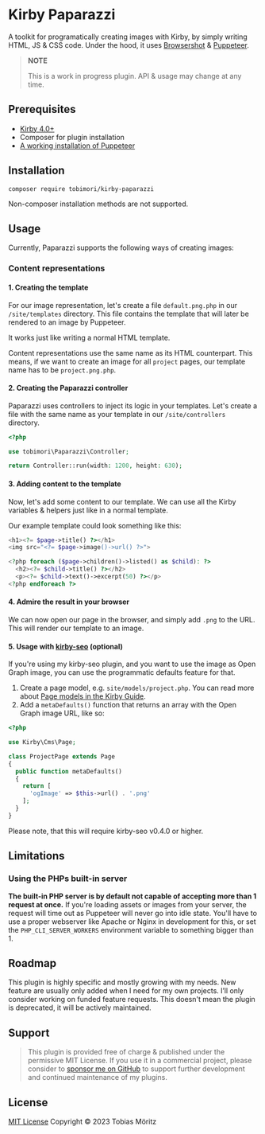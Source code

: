 # Kirby Paparazzi

A toolkit for programatically creating images with Kirby, by simply writing HTML, JS & CSS code. Under the hood, it uses [Browsershot](https://github.com/spatie/browsershot/) & [Puppeteer](https://github.com/puppeteer/puppeteer).

> **NOTE**
>
> This is a work in progress plugin. API & usage may change at any time.

## Prerequisites

- [Kirby 4.0+](https://getkirby.com/releases/4.0)
- Composer for plugin installation
- [A working installation of Puppeteer](https://spatie.be/docs/browsershot/v2/requirements)

## Installation

```
composer require tobimori/kirby-paparazzi
```

Non-composer installation methods are not supported.

## Usage

Currently, Paparazzi supports the following ways of creating images:

### Content representations

#### 1. Creating the template

For our image representation, let's create a file `default.png.php` in our `/site/templates` directory. This file contains the template that will later be rendered to an image by Puppeteer.

It works just like writing a normal HTML template.

Content representations use the same name as its HTML counterpart. This means, if we want to create an image for all `project` pages, our template name has to be `project.png.php`.

#### 2. Creating the Paparazzi controller

Paparazzi uses controllers to inject its logic in your templates. Let's create a file with the same name as your template in our `/site/controllers` directory.

```php
<?php

use tobimori\Paparazzi\Controller;

return Controller::run(width: 1200, height: 630);
```

#### 3. Adding content to the template

Now, let's add some content to our template. We can use all the Kirby variables & helpers just like in a normal template.

Our example template could look something like this:

```php
<h1><?= $page->title() ?></h1>
<img src="<?= $page->image()->url() ?>">

<?php foreach ($page->children()->listed() as $child): ?>
  <h2><?= $child->title() ?></h2>
  <p><?= $child->text()->excerpt(50) ?></p>
<?php endforeach ?>
```

#### 4. Admire the result in your browser

We can now open our page in the browser, and simply add `.png` to the URL. This will render our template to an image.

#### 5. Usage with [kirby-seo](https://github.com/tobimori/kirby-seo) (optional)

If you're using my kirby-seo plugin, and you want to use the image as Open Graph image, you can use the programmatic defaults feature for that.

1. Create a page model, e.g. `site/models/project.php`. You can read more about [Page models in the Kirby Guide](https://getkirby.com/docs/guide/templates/page-models).
2. Add a `metaDefaults()` function that returns an array with the Open Graph image URL, like so:

```php
<?php

use Kirby\Cms\Page;

class ProjectPage extends Page
{
  public function metaDefaults()
  {
    return [
      'ogImage' => $this->url() . '.png'
    ];
  }
}
```

Please note, that this will require kirby-seo v0.4.0 or higher.

## Limitations

### Using the PHPs built-in server

**The built-in PHP server is by default not capable of accepting more than 1 request at once.**
If you're loading assets or images from your server, the request will time out as Puppeteer will never go into idle state.
You'll have to use a proper webserver like Apache or Nginx in development for this, or set the `PHP_CLI_SERVER_WORKERS` environment variable to something bigger than 1.

## Roadmap

This plugin is highly specific and mostly growing with my needs. New feature are usually only added when I need for my own projects.
I’ll only consider working on funded feature requests. This doesn't mean the plugin is deprecated, it will be actively maintained.

## Support

> This plugin is provided free of charge & published under the permissive MIT License. If you use it in a commercial project, please consider to [sponsor me on GitHub](https://github.com/sponsors/tobimori) to support further development and continued maintenance of my plugins.

## License

[MIT License](./LICENSE)
Copyright © 2023 Tobias Möritz
